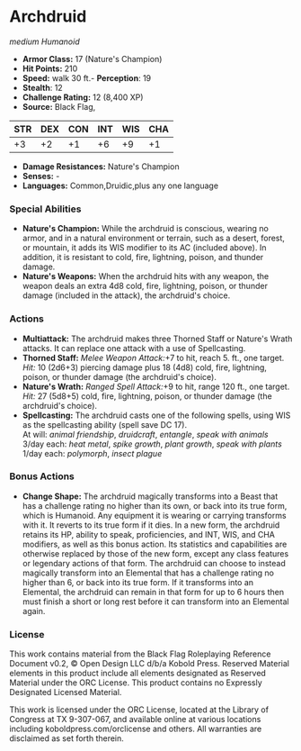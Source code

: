 # Archdruid

*medium* *Humanoid*

- **Armor Class:** 17 (Nature's Champion)
- **Hit Points:** 210 
- **Speed:** walk 30 ft.- **Perception**: 19
- **Stealth**: 12
- **Challenge Rating:** 12 (8,400 XP)
- **Source:** Black Flag,

| STR | DEX | CON | INT | WIS | CHA |
| --- | --- | --- | --- | --- | --- |
| +3 | +2 | +1 | +6 | +9 | +1 |

- **Damage Resistances:** Nature's Champion
- **Senses:** -
- **Languages:** Common,Druidic,plus any one language

### Special Abilities

- **Nature's Champion:** While the archdruid is conscious, wearing no armor, and in a natural environment or terrain, such as a desert, forest, or mountain, it adds its WIS modifier to its AC (included above). In addition, it is resistant to cold, fire, lightning, poison, and thunder damage.
- **Nature's Weapons:** When the archdruid hits with any weapon, the weapon deals an extra 4d8 cold, fire, lightning, poison, or thunder damage (included in the attack), the archdruid's choice.

### Actions

- **Multiattack:** The archdruid makes three Thorned Staff or Nature's Wrath attacks. It can replace one attack with a use of Spellcasting.
- **Thorned Staff:** _Melee Weapon Attack:_+7 to hit, reach 5. ft., one target. _Hit:_ 10 (2d6+3) piercing damage plus 18 (4d8) cold, fire, lightning, poison, or thunder damage (the archdruid's choice).
- **Nature's Wrath:** _Ranged Spell Attack:_+9 to hit, range 120 ft., one target. _Hit:_ 27 (5d8+5) cold, fire, lightning, poison, or thunder damage (the archdruid's choice).
- **Spellcasting:** The archdruid casts one of the following spells, using WIS as the spellcasting ability (spell save DC 17).<br>At will: _animal friendship_, _druidcraft_, _entangle_, _speak with animals_<br>3/day each: _heat metal_, _spike growth_, _plant growth_, _speak with plants_<br>1/day each: _polymorph_, _insect plague_

### Bonus Actions

- **Change Shape:** The archdruid magically transforms into a Beast that has a challenge rating no higher than its own, or back into its true form, which is Humanoid. Any equipment it is wearing or carrying transforms with it. It reverts to its true form if it dies. In a new form, the archdruid retains its HP, ability to speak, proficiencies, and INT, WIS, and CHA modifiers, as well as this bonus action. Its statistics and capabilities are otherwise replaced by those of the new form, except any class features or legendary actions of that form. The archdruid can choose to instead magically transform into an Elemental that has a challenge rating no higher than 6, or back into its true form. If it transforms into an Elemental, the archdruid can remain in that form for up to 6 hours then must finish a short or long rest before it can transform into an Elemental again.


### License

This work contains material from the Black Flag Roleplaying Reference Document v0.2, © Open Design LLC d/b/a Kobold Press. Reserved Material elements in this product include all elements designated as Reserved Material under the ORC License. This product contains no Expressly Designated Licensed Material.

This work is licensed under the ORC License, located at the Library of Congress at TX 9-307-067, and available online at various locations including koboldpress.com/orclicense and others. All warranties are disclaimed as set forth therein.
